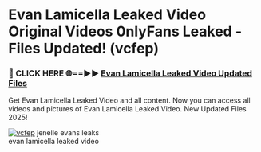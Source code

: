 # Evan Lamicella Leaked Video Original Videos 0nlyFans Leaked - Files Updated! (vcfep)

<h3>🔴 CLICK HERE 🌐==►► <a href="https://tinyurl.com/2jnfzry5" rel="nofollow">Evan Lamicella Leaked Video Updated Files</a></h3>

Get Evan Lamicella Leaked Video and all content. Now you can access all videos and pictures of Evan Lamicella Leaked Video. New Updated Files 2025!

[![vcfep](https://i.imgur.com/GyGTBgg.gif)](https://tinyurl.com/2jnfzry5)
jenelle evans leaks<br>
evan lamicella leaked video